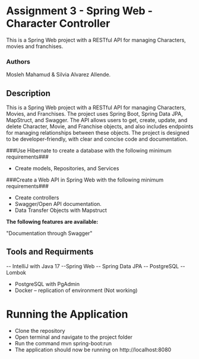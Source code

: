 # Assignment 3 - Spring Web - Character Controller
This is a Spring Web project with a RESTful API for managing Characters, movies and franchises.

### Authors
Mosleh Mahamud & Silvia Alvarez Allende.

## Description
This is a Spring Web project with a RESTful API for managing Characters, Movies, and Franchises. The project uses Spring Boot, Spring Data JPA, MapStruct, and Swagger. The API allows users to get, create, update, and delete Character, Movie, and Franchise objects, and also includes endpoints for managing relationships between these objects. The project is designed to be developer-friendly, with clear and concise code and documentation.

###Use Hibernate to create a database with the following minimum requirements###
- Create models, Repositories, and Services

###Create a Web API in Spring Web with the following minimum requirements###
- Create controllers
- Swagger/Open API documentation.
- Data Transfer Objects with Mapstruct


**The following features are available:**

"Documentation through Swagger"

## Tools and Requirments
-- IntelliJ with Java 17
--Spring Web 
-- Spring Data JPA 
-- PostgreSQL 
-- Lombok
-  PostgreSQL with PgAdmin
-  Docker – replication of environment (Not working)


# Running the Application
- Clone the repository
- Open terminal and navigate to the project folder
 - Run the command mvn spring-boot:run
 - The application should now be running on http://localhost:8080
